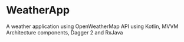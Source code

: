 # WeatherApp
A weather application using OpenWeatherMap API using Kotlin, MVVM Architecture components, Dagger 2 and RxJava
